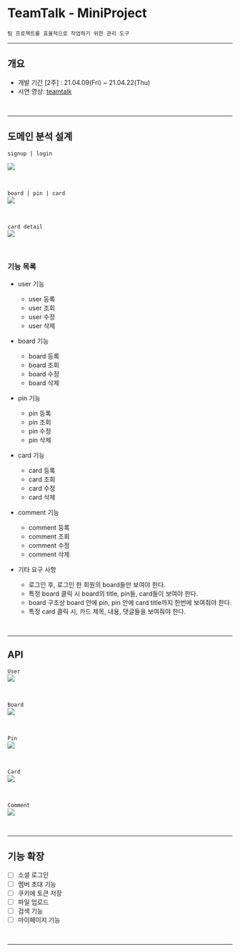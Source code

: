 # **TeamTalk - MiniProject**

`팀 프로젝트를 효율적으로 작업하기 위한 관리 도구`

---

## 개요
- 개발 기간 [2주] : 21.04.09(Fri) ~ 21.04.22(Thu)
- 시연 영상: [teamtalk](https://kelly-tech.tistory.com/39)
<br>


---
## 도메인 분석 설계

`signup | login`<br> 

![](https://img1.daumcdn.net/thumb/R1280x0/?scode=mtistory2&fname=https%3A%2F%2Fblog.kakaocdn.net%2Fdn%2FbenUzq%2Fbtq3hVaBiJ6%2FkFSFO2zaSmWkoVx8kYeoUk%2Fimg.png)

<br>  

`board | pin | card`<br> 
![](https://img1.daumcdn.net/thumb/R1280x0/?scode=mtistory2&fname=https%3A%2F%2Fblog.kakaocdn.net%2Fdn%2FciDfeO%2Fbtq3czGPsCn%2F4Zbjd87gZuasoYjHNR0HPK%2Fimg.png)

<br>  

`card detail`<br> 
![](https://img1.daumcdn.net/thumb/R1280x0/?scode=mtistory2&fname=https%3A%2F%2Fblog.kakaocdn.net%2Fdn%2FdQQTqK%2Fbtq3czNC4n6%2Fk5vs89mYJC96rMIXjrpgAK%2Fimg.png)

<br>  

### 기능 목록
- user 기능
    - user 등록
    - user 조회
    - user 수정
    - user 삭제
   
- board 기능
    - board 등록
    - board 조회
    - board 수정
    - board 삭제

- pin 기능
    - pin 등록
    - pin 조회
    - pin 수정
    - pin 삭제

- card 기능
    - card 등록
    - card 조회
    - card 수정
    - card 삭제

- comment 기능
    - comment 등록
    - comment 조회
    - comment 수정
    - comment 삭제

- 기타 요구 사항
    - 로그인 후, 로그인 한 회원의 board들만 보여야 한다.
    - 특정 board 클릭 시 board의 title, pin들, card들이 보여야 한다.
    - board 구조상 board 안에 pin, pin 안에 card title까지 한번에 보여줘야 한다.
    - 특정 card 클릭 시, 카드 제목, 내용, 댓글들을 보여줘야 한다.
  
<br>

---
## API 

`User`<br> 
![](https://img1.daumcdn.net/thumb/R1280x0/?scode=mtistory2&fname=https%3A%2F%2Fblog.kakaocdn.net%2Fdn%2FtiI0t%2Fbtq3i9M153T%2Fiiion0Lk9jMzN8PGR0hl51%2Fimg.png)


<br>

`Board`<br> 
![](https://img1.daumcdn.net/thumb/R1280x0/?scode=mtistory2&fname=https%3A%2F%2Fblog.kakaocdn.net%2Fdn%2FboMElU%2Fbtq3hoxnfhD%2F1ZdFP2BEdVVnK9aseh74g0%2Fimg.png)


<br>

`Pin`<br> 
![](https://img1.daumcdn.net/thumb/R1280x0/?scode=mtistory2&fname=https%3A%2F%2Fblog.kakaocdn.net%2Fdn%2Fy2IRx%2Fbtq3haF7vQX%2FMjpBpNZ5wKZkyFVjKJOglK%2Fimg.png)


<br>

`Card`<br> 
![](https://img1.daumcdn.net/thumb/R1280x0/?scode=mtistory2&fname=https%3A%2F%2Fblog.kakaocdn.net%2Fdn%2Fuh5tv%2Fbtq3hoEauRc%2F6pfLQi0D0i5AeBvFMLejik%2Fimg.png)


<br>

`Comment`<br> 
![](https://img1.daumcdn.net/thumb/R1280x0/?scode=mtistory2&fname=https%3A%2F%2Fblog.kakaocdn.net%2Fdn%2Fb6TyPG%2Fbtq3dQBrcss%2FkRDpT3rJxoUmzyrZMQZj6k%2Fimg.png)



<br>

---
## 기능 확장
- [ ] 소셜 로그인
- [ ] 멤버 초대 기능
- [ ] 쿠키에 토큰 저장
- [ ] 파일 업로드
- [ ] 검색 기능
- [ ] 마이페이지 기능
<br>

---